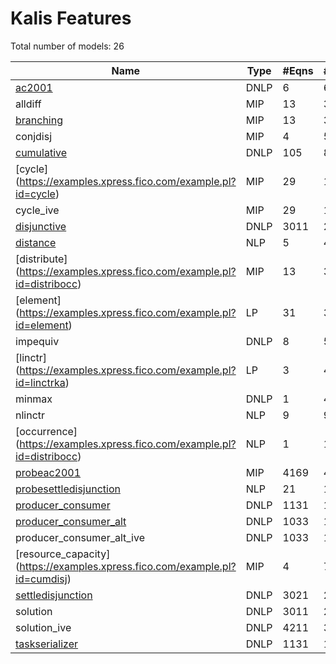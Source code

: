 #  Kalis Features


Total number of models:   26

| Name                      | Type | #Eqns | #Vars | #NZ   | #NNZ |
|---------------------------|------|-------|-------|-------|------|
| [ac2001](https://examples.xpress.fico.com/example.pl?id=ac2001)                    | DNLP | 6     | 6     | 6     | 0    |
| alldiff                   | MIP  | 13    | 37    | 73    | 0    |
| [branching](https://examples.xpress.fico.com/example.pl?id=branchingka)                 | MIP  | 13    | 37    | 73    | 0    |
| conjdisj                  | MIP  | 4     | 5     | 7     | 0    |
| [cumulative](https://examples.xpress.fico.com/example.pl?id=cumdisj)                | DNLP | 105   | 86    | 395   | 150  |
| [cycle] (https://examples.xpress.fico.com/example.pl?id=cycle)                     | MIP  | 29    | 197   | 575   | 0    |
| cycle_ive                 | MIP  | 29    | 197   | 575   | 0    |
| [disjunctive](https://examples.xpress.fico.com/example.pl?id=cumdisj)               | DNLP | 3011  | 2516  | 10026 | 5005 |
| [distance](https://examples.xpress.fico.com/example.pl?id=distance)                  | NLP  | 5     | 4     | 10    | 7    |
| [distribute] (https://examples.xpress.fico.com/example.pl?id=distribocc)               | MIP  | 13    | 33    | 65    | 0    |
| [element] (https://examples.xpress.fico.com/example.pl?id=element)                  | LP   | 31    | 31    | 31    | 0    |
| impequiv                  | DNLP | 8     | 5     | 16    | 4    |
| [linctr] (https://examples.xpress.fico.com/example.pl?id=linctrka)                   | LP   | 3     | 4     | 6     | 0    |
| minmax                    | DNLP | 1     | 4     | 4     | 3    |
| nlinctr                   | NLP  | 9     | 9     | 56    | 44   |
| [occurrence] (https://examples.xpress.fico.com/example.pl?id=distribocc)               | NLP  | 1     | 1     | 1     | 0    |
| [probeac2001](https://examples.xpress.fico.com/example.pl?id=branchingka)               | MIP  | 4169  | 4097  | 33793 | 0    |
| [probesettledisjunction](https://examples.xpress.fico.com/example.pl?id=branchingka)    | NLP  | 21    | 16    | 46    | 25   |
| [producer_consumer](https://examples.xpress.fico.com/example.pl?id=producerconsumer)         | DNLP | 1131  | 1021  | 51564 | 1000 |
| [producer_consumer_alt](https://examples.xpress.fico.com/example.pl?id=producerconsumer)     | DNLP | 1033  | 1021  | 2164  | 1000 |
| producer_consumer_alt_ive | DNLP | 1033  | 1021  | 2164  | 1000 |
| [resource_capacity] (https://examples.xpress.fico.com/example.pl?id=cumdisj)        | MIP  | 4     | 7     | 7     | 0    |
| [settledisjunction](https://examples.xpress.fico.com/example.pl?id=branchingka)         | DNLP | 3021  | 2521  | 10041 | 5005 |
| solution                  | DNLP | 3011  | 2516  | 7526  | 2505 |
| solution_ive               | DNLP | 4211  | 3516  | 10526 | 3505 |
| [taskserializer](https://examples.xpress.fico.com/example.pl?id=branchingka)            | DNLP | 1131  | 1021  | 51564 | 1000 |